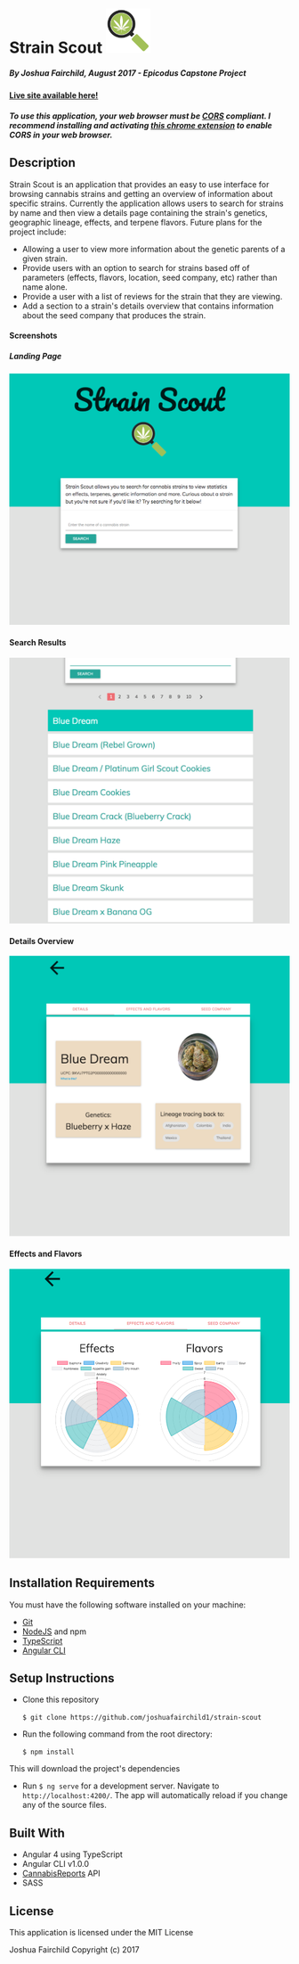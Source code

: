 # Strain Scout <img src='/src/assets/images/ss-icon.png?raw=true' height='80px'>

##### By Joshua Fairchild, August 2017 - Epicodus Capstone Project

#### [Live site available here!](https://strainscout.herokuapp.com/)

##### *To use this application, your web browser must be [CORS](https://developer.mozilla.org/en-US/docs/Web/HTTP/Access_control_CORS) compliant. I recommend installing and activating [this chrome extension](https://chrome.google.com/webstore/category/extensions?hl=en) to enable CORS in your web browser.*

## Description
Strain Scout is an application that provides an easy to use interface for browsing cannabis strains and getting an overview of information about specific strains. Currently the application allows users to search for strains by name and then view a details page containing the strain's genetics, geographic lineage, effects, and terpene flavors. Future plans for the project include:
* Allowing a user to view more information about the genetic parents of a given strain.
* Provide users with an option to search for strains based off of parameters (effects, flavors, location, seed company, etc) rather than name alone.
* Provide a user with a list of reviews for the strain that they are viewing.
* Add a section to a strain's details overview that contains information about the seed company that produces the strain.

#### Screenshots

##### Landing Page
![](/src/assets/images/screens/screen1.png?raw=true)

#### Search Results
![](/src/assets/images/screens/screen2.png?raw=true)

#### Details Overview
![](/src/assets/images/screens/screen3.png?raw=true)

#### Effects and Flavors
![](/src/assets/images/screens/screen4.png?raw=true)



## Installation Requirements
You must have the following software installed on your machine:

* [Git](https://git-scm.com/)
* [NodeJS](https://nodejs.org/) and npm
* [TypeScript](https://www.typescriptlang.org/)
* [Angular CLI](https://www.npmjs.com/package/@angular/cli/tutorial)

## Setup Instructions

* Clone this repository

  `$ git clone https://github.com/joshuafairchild1/strain-scout`

* Run the following command from the root directory:

  `$ npm install`

This will download the project's dependencies

* Run `$ ng serve` for a development server. Navigate to `http://localhost:4200/`. The app will automatically reload if you change any of the source files.

## Built With

* Angular 4 using TypeScript
* Angular CLI v1.0.0
* [CannabisReports](https://www.cannabisreports.com/) API
* SASS

## License

This application is licensed under the MIT License

Joshua Fairchild Copyright (c) 2017
